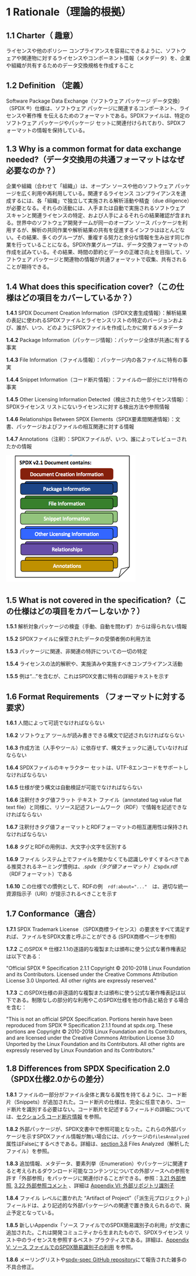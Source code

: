 # 1 Rationale（理論的根拠）

## 1.1 Charter（ 趣意） <a name="1.1"></a>

ライセンスや他のポリシー コンプライアンスを容易にできるように、ソフトウェアや関連物に対するライセンスやコンポーネント情報（メタデータ）を、企業や組織が共有するためのデータ交換規格を作成すること

## 1.2 Definition （定義） <a name="1.2"></a>

Software Package Data Exchange（ソフトウェア パッケージ データ交換）（SPDX &reg;）仕様は、ソフトウェア パッケージに関連するコンポーネント、ライセンスや著作権 を伝えるためのフォーマットである。SPDXファイルは、特定のソフトウェア パッケージやパッケージ セットに関連付けられており、SPDXフォーマットの情報を保持している。

## 1.3 Why is a common format for data exchange needed?（データ交換用の共通フォーマットはなぜ必要なのか？）<a name="1.3"></a>

企業や組織（合わせて「組織」）は、オープン ソースや他のソフトウェア パッケージを広く利用や再利用している。関連するライセンス コンプライアンスを達成するには、各「組織」で独立して実施される解析活動や精査（due diligence）が必要となる。それらの活動には、人手または自動で実施されるソフトウェア スキャンと関連ライセンスの特定、および人手によるそれらの結果確認が含まれる。世界中のソフトウェア開発チームが同一のオープン ソース パッケージを利用するが、解析の共同作業や解析結果の共有を促進するインフラはほとんどない。その結果、多くのグループが、重複する努力と余分な情報を生み出す同じ作業を行っていることになる。SPDX作業グループは、データ交換フォーマットの作成を試みている。その結果、時間の節約とデータの正確さ向上を目指して、ソフトウェア パッケージと関連物の情報が共通フォーマットで収集、共有されることが期待できる。

## 1.4 What does this specification cover?（この仕様はどの項目をカバーしているか？）<a name="1.4"></a>

**1.4.1** SPDX Document Creation Information（SPDX文書生成情報）：解析結果の表記に使われるSPDXファイルとライセンスリストの特定のバージョンおよび、誰が、いつ、どのようにSPDXファイルを作成したかに関するメタデータ

**1.4.2** Package Information（パッケージ情報）：パッケージ全体が共通に有する事実

**1.4.3** File Information（ファイル情報）：パッケージ内の各ファイルに特有の事実

**1.4.4** Snippet Information（コード断片情報）：ファイルの一部分にだけ特有の事実

**1.4.5** Other Licensing Information Detected（検出された他ライセンス情報）：SPDXライセンス リストにないライセンスに対する検出方法や参照情報

**1.4.6** Relationships Between SPDX Elements（SPDX要素間関連情報）：文書、パッケージおよびファイルの相互関連に対する情報

**1.4.7** Annotations（注釈）：SPDXファイルが、いつ、誰によってレビューされたかの情報

![SPDX文書コンテンツの概要](img/spdx-2.1-document.png)

## 1.5 What is not covered in the specification?（この仕様はどの項目をカバーしないか？）<a name="1.5"></a>

**1.5.1** 解析対象パッケージの検査（手動、自動を問わず）からは得られない情報

**1.5.2** SPDXファイルに保管されたデータの受領者側の利用方法

**1.5.3** パッケージに関連、非関連の特許についての一切の特定

**1.5.4** ライセンスの法的解釈や、実施済みや実施すべきコンプライアンス活動

**1.5.5** 例は“...”を含むが、これはSPDX文書に特有の詳細テキストを示す

## 1.6 Format Requirements （フォーマットに対する要求） <a name="1.6"></a>

**1.6.1** 人間によって可読でなければならない

**1.6.2** ソフトウェア ツールが読み書きできる構文で記述されなければならない

**1.6.3** 作成方法（人手やツール）に依存せず、構文チェックに適していなければならない

**1.6.4** SPDXファイルのキャラクター セットは、UTF-8エンコードをサポートしなければならない

**1.6.5** 仕様が使う構文は自動検証が可能でなければならない

**1.6.6** 注釈付きタグ値フラット テキスト ファイル（annotated tag value flat text file）と同様に、リソース記述フレームワーク（RDF）で情報を記述できなければならない

**1.6.7** 注釈付きタグ値フォーマットとRDFフォーマットの相互運用性は保持されなければならない

**1.6.8** タグとRDFの用例は、大文字小文字を区別する

**1.6.9** ファイル システム上でファイルを開かなくても認識しやすくするべきである推奨されるネーミング慣例は、*.spdx（タグ値フォーマット）と*­spdx.rdf（RDFフォーマット）である

**1.6.10** この仕様での慣例として、RDFの例　`rdf:about="..."`　は、適切な統一資源指示子（URI）が提示されるべきことを示す

## 1.7 Conformance（適合） <a name="1.7"></a>

**1.7.1** SPDX Trademark License （SPDX商標ライセンス）の要求をすべて満足すれば、ファイルをSPDX文書と呼ぶことができる (SPDX商標ページを参照)

**1.7.2** このSPDX &reg; 仕様2.1.1の逐語的な複製または頒布に使う公式な著作権表記は以下である：

"Official SPDX &reg; Specification 2.1.1 Copyright &copy; 2010-2018 Linux Foundation and its Contributors. Licensed under the Creative Commons Attribution License 3.0 Unported. All other rights are expressly reserved."

**1.7.3** このSPDX仕様の非逐語的な複製または頒布に使う公式な著作権表記は以下である。制限なしの部分的な利用やこのSPDX仕様を他の作品と結合する場合を含む：

"This is not an official SPDX Specification. Portions herein have been reproduced from SPDX &reg; Specification 2.1.1 found at spdx.org. These portions are Copyright &copy; 2010-2018 Linux Foundation and its Contributors, and are licensed under the Creative Commons Attribution License 3.0 Unported by the Linux Foundation and its Contributors. All other rights are expressly reserved by Linux Foundation and its Contributors."

## 1.8 Differences from SPDX Specification 2.0（SPDX仕様2.0からの差分） <a name="1.8"></a>

**1.8.1** ファイルの一部分がファイル全体と異なる属性を持てるように、コード断片（Snippets）が追加された。コード断片の仕様は、完全に任意であり、コード断片を識別する必要はない。コード断片を記述するフィールドの詳細については、[セクション5 コード断片情報](./5-snippet-information.md) を参照。

**1.8.2** 外部パッケージが、SPDX文書中で参照可能となった。これらの外部パッケージを示すSPDXファイル情報が無い場合には、パッケージの`filesAnnalyzed `属性はFalseにするべきである。詳細は、[section 3.8](3-package-information.md#3.8)  Files Analyzed（解析したファイル）を参照。

**1.8.3** 追加情報、メタデータ、要素列挙（Enumeration）やパッケージに関連すると考えられるダウンロード可能なコンテンツについての外部ソースへの参照を許す「外部参照」をパッケージに関連付けることができる。参照：[3.21 外部参照](3-package-information.md#3.21), [3.22 外部参照コメント](3-package-information.md#3.22) 、詳細は [Appendix VI: 外部リポジトリ識別子](./appendix-VI-external-repository-identifiers.md) 

**1.8.4** ファイル レベルに置かれた “Artifact of Project”（「派生元プロジェクト」）フィールドは、より記述的な外部パッケージへの関連で置き換えられるので、廃止予定となっている。

**1.8.5** 新しいAppendix「ソース ファイルでのSPDX簡易識別子の利用」が文書に追加された。これは開発コミュニティから生まれたもので、SPDXライセンス リスト中のライセンスを参照するベスト プラクティスである。詳細は、[Appendix V: ソース ファイルでのSPDX簡易識別子の利用](./appendix-V-using-SPDX-short-identifiers-in-source-files.md) を参照。

**1.8.6** メーリングリストや[spdx-spec GitHub repository](https://github.com/spdx/spdx-spec)にて報告された雑多の不具合修正。
